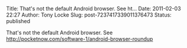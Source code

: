 Title: That&#39;s not the default Android browser. See ht...
Date: 2011-02-03 22:27
Author: Tony Locke
Slug: post-7237417339011376473
Status: published

That's not the default Android browser. See http://pocketnow.com/software-1/android-browser-roundup
